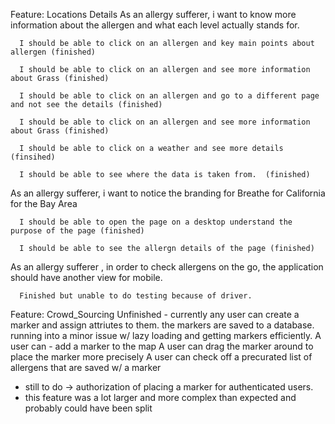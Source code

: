 Feature: Locations Details 
      As an allergy sufferer, i want to know more information about
      the allergen and what each level actually stands for.
      
      I should be able to click on an allergen and key main points about allergen (finished)
      
      I should be able to click on an allergen and see more information about Grass (finished)
      
      I should be able to click on an allergen and go to a different page and not see the details (finished)
      
      I should be able to click on an allergen and see more information about Grass (finished)
      
      I should be able to click on a weather and see more details (finsihed)
      
      I should be able to see where the data is taken from.  (finished)
      
As an allergy sufferer, i want to notice the branding
       for Breathe for California for the Bay Area 
       
      I should be able to open the page on a desktop understand the purpose of the page (finished)
      
      I should be able to see the allergn details of the page (finished)
      
      
 As an allergy sufferer , in order to check allergens on the go, the application should have another view for mobile. 
 
      Finished but unable to do testing because of driver. 
      
      

Feature: Crowd_Sourcing
  Unfinished - currently any user can create a marker and assign attriutes to them.
  the markers are saved to a database. running into a minor issue w/ lazy loading and getting
  markers efficiently. 
  A user can - add a marker to the map
  A user can drag the marker around to place the marker more precisely
  A user can check off a precurated list of allergens that are saved w/ a marker
  - still to do -> authorization of placing a marker for authenticated users.
  - this feature was a lot larger and more complex than expected and probably could have been split
